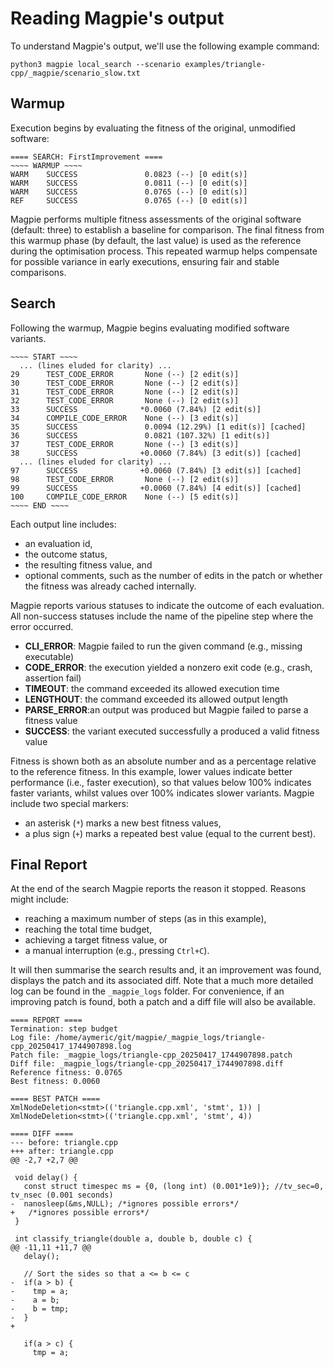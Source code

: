 # Reading Magpie's output

To understand Magpie's output, we'll use the following example command:

    python3 magpie local_search --scenario examples/triangle-cpp/_magpie/scenario_slow.txt


## Warmup

Execution begins by evaluating the fitness of the original, unmodified software:

```
==== SEARCH: FirstImprovement ====
~~~~ WARMUP ~~~~
WARM    SUCCESS               0.0823 (--) [0 edit(s)]  
WARM    SUCCESS               0.0811 (--) [0 edit(s)]  
WARM    SUCCESS               0.0765 (--) [0 edit(s)]  
REF     SUCCESS               0.0765 (--) [0 edit(s)]
```

Magpie performs multiple fitness assessments of the original software (default: three) to establish a baseline for comparison.
The final fitness from this warmup phase (by default, the last value) is used as the reference during the optimisation process.
This repeated warmup helps compensate for possible variance in early executions, ensuring fair and stable comparisons.


## Search

Following the warmup, Magpie begins evaluating modified software variants.

```
~~~~ START ~~~~
  ... (lines eluded for clarity) ...
29      TEST_CODE_ERROR       None (--) [2 edit(s)]  
30      TEST_CODE_ERROR       None (--) [2 edit(s)]  
31      TEST_CODE_ERROR       None (--) [2 edit(s)]  
32      TEST_CODE_ERROR       None (--) [2 edit(s)]  
33      SUCCESS              *0.0060 (7.84%) [2 edit(s)]  
34      COMPILE_CODE_ERROR    None (--) [3 edit(s)]  
35      SUCCESS               0.0094 (12.29%) [1 edit(s)] [cached] 
36      SUCCESS               0.0821 (107.32%) [1 edit(s)]  
37      TEST_CODE_ERROR       None (--) [3 edit(s)]  
38      SUCCESS              +0.0060 (7.84%) [3 edit(s)] [cached] 
  ... (lines eluded for clarity) ...
97      SUCCESS              +0.0060 (7.84%) [3 edit(s)] [cached] 
98      TEST_CODE_ERROR       None (--) [2 edit(s)]  
99      SUCCESS              +0.0060 (7.84%) [4 edit(s)] [cached] 
100     COMPILE_CODE_ERROR    None (--) [5 edit(s)]  
~~~~ END ~~~~
```

Each output line includes:
- an evaluation id,
- the outcome status,
- the resulting fitness value, and
- optional comments, such as the number of edits in the patch or whether the fitness was already cached internally.

Magpie reports various statuses to indicate the outcome of each evaluation.
All non-success statuses include the name of the pipeline step where the error occurred.


- **CLI_ERROR**: Magpie failed to run the given command (e.g., missing executable)
- **CODE_ERROR**: the execution yielded a nonzero exit code (e.g., crash, assertion fail)
- **TIMEOUT**: the command exceeded its allowed execution time
- **LENGTHOUT**: the command exceeded its allowed output length
- **PARSE_ERROR**:an output was produced but Magpie failed to parse a fitness value
- **SUCCESS**: the variant executed successfully a produced a valid fitness value

Fitness is shown both as an absolute number and as a percentage relative to the reference fitness.
In this example, lower values indicate better performance (i.e., faster execution), so that values below 100% indicates faster variants, whilst values over 100% indicates slower variants.
Magpie include two special markers:
- an asterisk (`*`) marks a new best fitness values,
- a plus sign (`+`) marks a repeated best value (equal to the current best).


## Final Report

At the end of the search Magpie reports the reason it stopped.
Reasons might include:
- reaching a maximum number of steps (as in this example),
- reaching the total time budget,
- achieving a target fitness value, or
- a manual interruption (e.g., pressing `Ctrl+C`).

It will then summarise the search results and, it an improvement was found, displays the patch and its associated diff.
Note that a much more detailed log can be found in the `_magpie_logs` folder.
For convenience, if an improving patch is found, both a patch and a diff file will also be available.

```
==== REPORT ====
Termination: step budget
Log file: /home/aymeric/git/magpie/_magpie_logs/triangle-cpp_20250417_1744907898.log
Patch file: _magpie_logs/triangle-cpp_20250417_1744907898.patch
Diff file: _magpie_logs/triangle-cpp_20250417_1744907898.diff
Reference fitness: 0.0765
Best fitness: 0.0060

==== BEST PATCH ====
XmlNodeDeletion<stmt>(('triangle.cpp.xml', 'stmt', 1)) | XmlNodeDeletion<stmt>(('triangle.cpp.xml', 'stmt', 4))

==== DIFF ====
--- before: triangle.cpp
+++ after: triangle.cpp
@@ -2,7 +2,7 @@
 
 void delay() {
   const struct timespec ms = {0, (long int) (0.001*1e9)}; //tv_sec=0, tv_nsec (0.001 seconds)
-  nanosleep(&ms,NULL); /*ignores possible errors*/
+   /*ignores possible errors*/
 }
 
 int classify_triangle(double a, double b, double c) {
@@ -11,11 +11,7 @@
   delay();
 
   // Sort the sides so that a <= b <= c
-  if(a > b) {
-    tmp = a;
-    a = b;
-    b = tmp;
-  }
+  
 
   if(a > c) {
     tmp = a;
```
